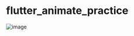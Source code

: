 # flutter_animate_practice

![image](https://github.com/user-attachments/assets/befb44ef-d04d-4703-a693-2cda5f134c71)
